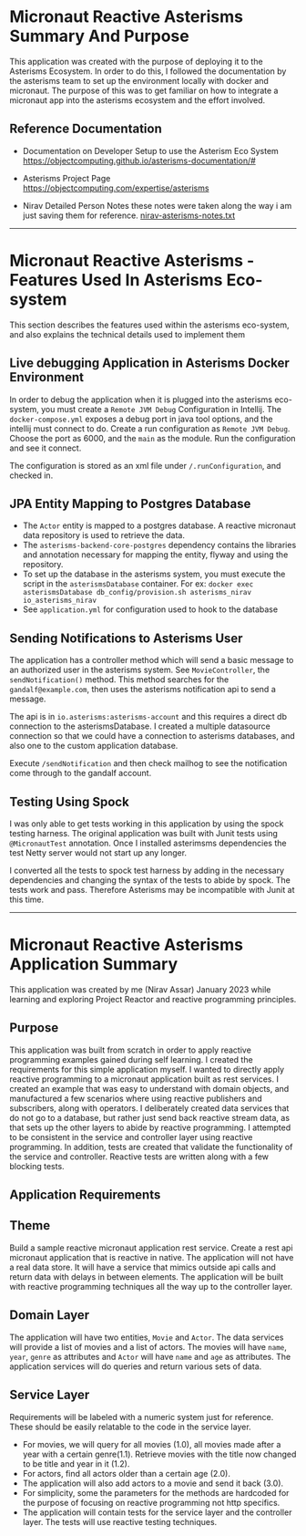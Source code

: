 
# Micronaut Reactive Asterisms Summary And Purpose

This application was created with the purpose of deploying it to the Asterisms Ecosystem. In order to do this, I followed the documentation 
by the asterisms team to set up the environment locally with docker and micronaut. The purpose of this was to get familiar on how to integrate
a micronaut app into the asterisms ecosystem and the effort involved.

## Reference Documentation

- Documentation on Developer Setup to use the Asterism Eco System 
https://objectcomputing.github.io/asterisms-documentation/#

- Asterisms Project Page
https://objectcomputing.com/expertise/asterisms

- Nirav Detailed Person Notes 
these notes were taken along the way i am just saving them for reference. 
[nirav-asterisms-notes.txt](./nirav-asterisms-notes.txt)

---
# Micronaut Reactive Asterisms - Features Used In Asterisms Eco-system

This section describes the features used within the asterisms eco-system, and also explains the technical
details used to implement them

## Live debugging Application in Asterisms Docker Environment

In order to debug the application when it is plugged into the asterisms eco-system, you must create a `Remote JVM Debug`
Configuration in Intellij. The `docker-compose.yml` exposes a debug port in java tool options, and the intellij
must connect to do. Create a run configuration as `Remote JVM Debug`. Choose the port as 6000, and the `main` as the module.
Run the configuration and see it connect.

The configuration is stored as an xml file under `/.runConfiguration`, and checked in.

## JPA Entity Mapping to Postgres Database

- The `Actor` entity is mapped to a postgres database. A reactive micronaut data repository is used to retrieve the data. 
- The `asterisms-backend-core-postgres` dependency contains the libraries and annotation necessary for mapping the entity, flyway and using the repository.
- To set up the database in the asterisms system, you must execute the script in the `asterismsDatabase` container. For ex: `docker exec asterismsDatabase db_config/provision.sh asterisms_nirav io_asterisms_nirav`
- See `application.yml` for configuration used to hook to the database

## Sending Notifications to Asterisms User

The application has a controller method which will send a basic message to an authorized user in the asterisms system. See 
`MovieController`, the `sendNotification()` method.  This method searches for the `gandalf@example.com`, then uses the asterisms
notification api to send a message. 

The api is in `io.asterisms:asterisms-account` and this requires a direct db connection to the asterismsDatabase. I created a multiple datasource
connection so that we could have a connection to asterisms databases, and also one to the custom application database. 

Execute `/sendNotification` and then check mailhog to see the notification come through to the gandalf account. 

## Testing Using Spock    

I was only able to get tests working in this application by using the spock testing harness. The original application was built
with Junit tests using `@MicronautTest` annotation. Once I installed asterimsms dependencies the test Netty server would not start up any longer.

I converted all the tests to spock test harness by adding in the necessary dependencies and changing the syntax of the tests to abide by spock.
The tests work and pass. Therefore Asterisms may be incompatible with Junit at this time. 



---
# Micronaut Reactive Asterisms Application Summary

This application was created by me (Nirav Assar) January 2023 while learning and exploring Project Reactor and reactive programming 
principles.  

## Purpose

This application was built from scratch in order to apply reactive programming examples gained during 
self learning.  I created the requirements for this simple application myself. I wanted to directly apply reactive programming to a micronaut application
built as rest services. I created  an example that was easy to understand with domain objects, and manufactured a few scenarios where 
using reactive publishers and subscribers, along with operators. I deliberately created data services that do not go to a database, but 
rather just send back reactive stream data, as that sets up the other layers to abide by reactive programming. I attempted to be consistent 
in the service and controller layer using reactive programming. In addition, tests are created that
validate the functionality of the service and controller. Reactive tests are written along with a few blocking tests. 

## Application Requirements 

## Theme

Build a sample reactive micronaut application rest service. Create a rest api micronaut application that is reactive in native. 
The application will not have a real data store. It will have a service that mimics outside api calls and return data with delays
in between elements. The application will be built with reactive programming techniques all the way up to the controller layer.

## Domain Layer

The application will have two entities, `Movie` and `Actor`. The data services will provide a list of movies and a list of actors. 
The movies will have `name`, `year`, `genre` as attributes and `Actor` will have `name` and `age` as attributes. 
The application services will do queries and return various sets of data.

## Service Layer

Requirements will be labeled with a numeric system just for reference. These should be easily relatable to the code in the service
layer.

- For movies, we will query for all movies (1.0), all movies made after a year with a certain genre(1.1). Retrieve movies 
with the title now changed to be title and year in it (1.2).
- For actors, find all actors older than a certain age (2.0).
- The application will also add actors to a movie and send it back (3.0).
- For simplicity, some the parameters for the methods are hardcoded for the purpose of focusing on reactive programming 
not http specifics.
- The application will contain tests for the service layer and the controller layer. The tests will use reactive testing techniques.

